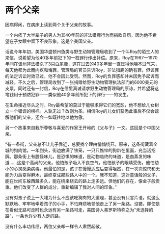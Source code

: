 # 两个父亲

因病得闲，在病床上读到两个关于父亲的故事。 

一个内疚了大半辈子的男人为其40年前的非法猎鹿行为而捐款自罚，因为他不希望在子女眼中留下不良形象。这是个美国父亲。 

话说今年年初，美国华盛顿州鱼类与野生动物管理局收到了一个叫Roy的陌生人的来信，说希望为他40多年前犯下的一桩罪行作出补偿。原来，Roy在1967—1970年间在该州非法猎杀了3只白尾鹿，这在过去的40多年里一直压得他喘不过气来，每天他都为此而内疚和悔罪。管理局的官员告诉Roy，非法猎鹿的确有罪，但该罪的法定诉讼时效已过，他不会因此受罚。然而，Roy的负罪感却并未因免予起诉而减轻。不久之后，管理局收到了一张捐赠给野生动物管理执法部门的6000美元的支票，同时还有一封信，Roy在信里真诚请求野生动物管理局的原谅，并希望将这笔钱用于预防犯罪——类似他40多年前所犯下的罪行——的发生。 

在生命接近尽头之时，Roy最希望的莫过于能够求得它们的宽恕，他不想给儿女树立一个错误的榜样。人孰无过？改则为圣。相信Roy的儿女们获悉此事后不仅会谅解他们的父亲，还会一如既往地以他为傲。 

另一个故事来自我所尊敬与喜爱的作家王开岭的《父与子》一文。这回是个中国父亲。 

“有一条街，父亲总不让儿子靠近，总要找个理由悄悄绕开。原来，这条街藏着全城的狗肉馆，一年到头，街边放满了铁笼，一只只憔悴的狗趴在里面，充当活招牌。那条街上有股怪味儿，是恐惧的味道，是动物临终的味道，是血蒸发的味道……这是个高尚的父亲。他怕孩子吸入不良空气，他怕孩子的眼睛受伤，他怕幼小的心灵感染病毒。他最怕的是，孩子在慢慢适应后变得坦然，在一次次惊愕和无能为力后变得麻木，最终变成那些路人中的一个。我不知道，这对童话般的父子，能在世间东躲西藏多久，能在绕来绕去的路上走多远。但他们的存在，像金子般贵重。他们改变了人群的成分，重新编辑了我对人间的印象。” 

没有对孩子说上一大堆为什么不应该吃狗肉的大道理，甚至没有只言片语，就这么默默地、牢牢地牵着孩子的小手，不怕麻烦地领他走上了另一条路。没错，即使是在看似无路可走时也永远有另一条路可走，美国诗人弗罗斯特称之为“未选择的路”，一条也许少有人走的路。 

没有什么丰功伟绩，两位父亲却一样令人肃然起敬。